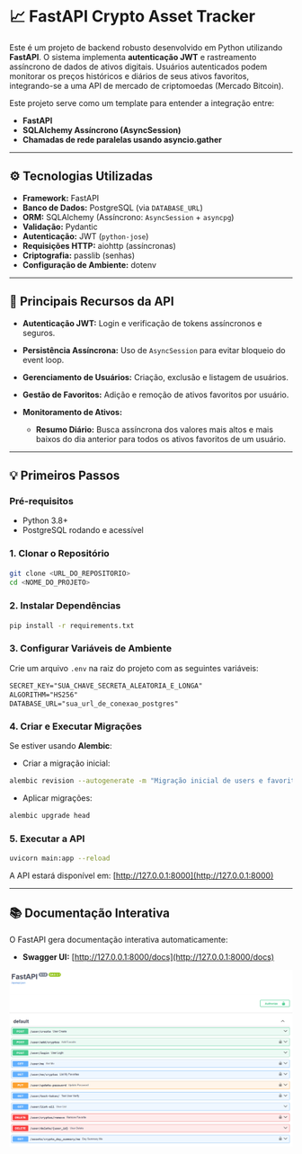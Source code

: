 # 📈 FastAPI Crypto Asset Tracker

Este é um projeto de backend robusto desenvolvido em Python utilizando **FastAPI**. O sistema implementa **autenticação JWT** e rastreamento assíncrono de dados de ativos digitais. Usuários autenticados podem monitorar os preços históricos e diários de seus ativos favoritos, integrando-se a uma API de mercado de criptomoedas (Mercado Bitcoin).

Este projeto serve como um template para entender a integração entre:

* **FastAPI**
* **SQLAlchemy Assíncrono (AsyncSession)**
* **Chamadas de rede paralelas usando asyncio.gather**

---

## ⚙️ Tecnologias Utilizadas

* **Framework:** FastAPI
* **Banco de Dados:** PostgreSQL (via `DATABASE_URL`)
* **ORM:** SQLAlchemy (Assíncrono: `AsyncSession` + `asyncpg`)
* **Validação:** Pydantic
* **Autenticação:** JWT (`python-jose`)
* **Requisições HTTP:** aiohttp (assíncronas)
* **Criptografia:** passlib (senhas)
* **Configuração de Ambiente:** dotenv

---

## 🚀 Principais Recursos da API

* **Autenticação JWT:** Login e verificação de tokens assíncronos e seguros.
* **Persistência Assíncrona:** Uso de `AsyncSession` para evitar bloqueio do event loop.
* **Gerenciamento de Usuários:** Criação, exclusão e listagem de usuários.
* **Gestão de Favoritos:** Adição e remoção de ativos favoritos por usuário.
* **Monitoramento de Ativos:**

  * **Resumo Diário:** Busca assíncrona dos valores mais altos e mais baixos do dia anterior para todos os ativos favoritos de um usuário.

---

## 💡 Primeiros Passos

### Pré-requisitos

* Python 3.8+
* PostgreSQL rodando e acessível

### 1. Clonar o Repositório

```bash
git clone <URL_DO_REPOSITORIO>
cd <NOME_DO_PROJETO>
```

### 2. Instalar Dependências

```bash
pip install -r requirements.txt
```

### 3. Configurar Variáveis de Ambiente

Crie um arquivo `.env` na raiz do projeto com as seguintes variáveis:

```env
SECRET_KEY="SUA_CHAVE_SECRETA_ALEATORIA_E_LONGA"
ALGORITHM="HS256"
DATABASE_URL="sua_url_de_conexao_postgres"
```

### 4. Criar e Executar Migrações

Se estiver usando **Alembic**:

* Criar a migração inicial:

```bash
alembic revision --autogenerate -m "Migração inicial de users e favorites"
```

* Aplicar migrações:

```bash
alembic upgrade head
```

### 5. Executar a API

```bash
uvicorn main:app --reload
```

A API estará disponível em: [http://127.0.0.1:8000](http://127.0.0.1:8000)

---

## 📚 Documentação Interativa

O FastAPI gera documentação interativa automaticamente:

* **Swagger UI:** [http://127.0.0.1:8000/docs](http://127.0.0.1:8000/docs)

![Swagger Imagem](imagemm.png)

